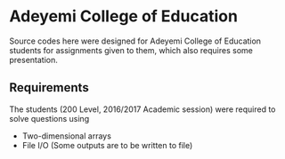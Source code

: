 # Adeyemi College of Education
Source codes here were designed for Adeyemi College of Education students for assignments given to them, which also requires some presentation.

## Requirements
The students (200 Level, 2016/2017 Academic session) were required to solve questions using 
- Two-dimensional arrays
- File I/O (Some outputs are to be written to file)